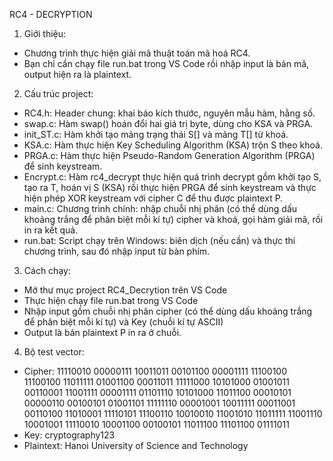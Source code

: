 RC4 - DECRYPTION
1. Giới thiệu:
- Chương trình thực hiện giải mã thuật toán mã hoá RC4.
- Bạn chỉ cần chạy file run.bat trong VS Code rồi nhập input là bản mã, output hiện ra là plaintext.
2. Cấu trúc project:
- RC4.h: Header chung: khai báo kích thước, nguyên mẫu hàm, hằng số.
- swap.c: Hàm swap() hoán đổi hai giá trị byte, dùng cho KSA và PRGA.
- init_ST.c: Hàm khởi tạo mảng trạng thái S[] và mảng T[] từ khoá.
- KSA.c: Hàm thực hiện Key Scheduling Algorithm (KSA) trộn S theo khoá.
- PRGA.c: Hàm thực hiện Pseudo-Random Generation Algorithm (PRGA) để sinh keystream.
- Encrypt.c: Hàm rc4_decrypt thực hiện quá trình decrypt gồm khởi tạo S, tạo ra T, hoán vị S (KSA) rồi thực hiện PRGA để sinh keystream và thực hiện phép XOR keystream với cipher C để thu được plaintext P.
- main.c: Chương trình chính: nhập chuỗi nhị phân (có thể dùng dấu khoảng trắng để phân biệt mỗi kí tự) cipher và khoá, gọi hàm giải mã, rồi in ra kết quả.
- run.bat: Script chạy trên Windows: biên dịch (nếu cần) và thực thi chương trình, sau đó nhập input từ bàn phím.
3. Cách chạy:
- Mở thư mục project RC4_Decrytion trên VS Code
- Thực hiện chạy file run.bat trong VS Code
- Nhập input gồm chuỗi nhị phân cipher (có thể dùng dấu khoảng trắng để phân biệt mỗi kí tự) và Key (chuỗi kí tự ASCII)
- Output là bản plaintext P in ra ở chuỗi.
4. Bộ test vector:
- Cipher: 11110010 00000111 10011011 00101100 00001111 11100100 11100100 11011111 01001100 00011011 11111000 10101000 01001011 00110001 11001111 00001111 01101110 10101000 11011100 00010101 00000110 00100101 01001101 11111110 00001001 10011111 00011001 00110100 11010001 11110101 11100110 10010010 11001010 11011111 11001110 10001001 11110010 10001100 00100101 11011100 11101100 01111011
- Key: cryptography123
- Plaintext: Hanoi University of Science and Technology
